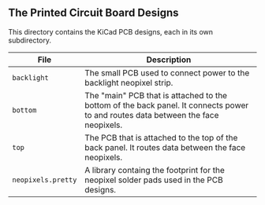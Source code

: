## The Printed Circuit Board Designs

This directory contains the KiCad PCB designs, each in its own subdirectory.

| File | Description |
|------|-------------|
| `backlight` | The small PCB used to connect power to the backlight neopixel strip. |
| `bottom` | The "main" PCB that is attached to the bottom of the back panel. It connects power to and routes data between the face neopixels. |
| `top` | The PCB that is attached to the top of the back panel. It routes data between the face neopixels. |
| `neopixels.pretty` | A library containg the footprint for the neopixel solder pads used in the PCB designs. |
